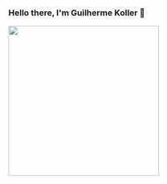 ### Hello there, I'm Guilherme Koller 👋

<!--img height="180em" src="https://github-readme-stats.vercel.app/api?username=guikoller&show_icons=true&hide_border=true&&count_private=true&include_all_commits=true&theme=dracula&hide=stars,prs,issues,contribs" /-->


<img height="300em" src="https://github-readme-stats.vercel.app/api/top-langs/?username=guikoller&theme=dracula" />


<!--
**guikoller/guikoller** is a ✨ _special_ ✨ repository because its `README.md` (this file) appears on your GitHub profile.

Here are some ideas to get you started:

- 🔭 I’m currently working on ...
- 🌱 I’m currently learning ...
- 👯 I’m looking to collaborate on ...
- 🤔 I’m looking for help with ...
- 💬 Ask me about ...
- 📫 How to reach me: ...
- 😄 Pronouns: ...
- ⚡ Fun fact: ...
-->
